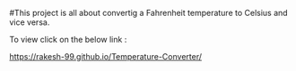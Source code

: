 #This project is all about convertig a Fahrenheit temperature to Celsius and vice versa.

To view click on the below link :

https://rakesh-99.github.io/Temperature-Converter/
